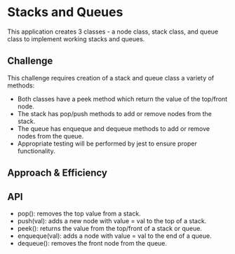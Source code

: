 # Stacks and Queues
This application creates 3 classes - a node class, stack class, and queue class to implement working stacks and queues.

## Challenge
This challenge requires creation of a stack and queue class a variety of methods:
- Both classes have a peek method which return the value of the top/front node.
- The stack has pop/push methods to add or remove nodes from the stack.
- The queue has enqueque and dequeue methods to add or remove nodes from the queue.
- Appropriate testing will be performed by jest to ensure proper functionality.

## Approach & Efficiency
<!-- What approach did you take? Why? What is the Big O space/time for this approach? -->

## API
- pop(): removes the top value from a stack.
- push(val): adds a new node with value = val to the top of a stack.
- peek(): returns the value from the top/front of a stack or queue.
- enqueque(val): adds a node with value = val to the end of a queue.
- dequeue(): removes the front node from the queue.